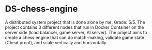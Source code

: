 # DS-chess-engine
A distributed system project that is done alone by me. Grade: 5/5. The project contains 3 different nodes that run in Docker Container on the server side (load balancer, game server, AI server). The project aims to create a chess engine that can do match-making, validate game state (Cheat proof), and scale vertically and horizontally.
